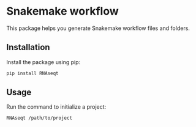 # Snakemake workflow

This package helps you generate Snakemake workflow files and folders.

## Installation

Install the package using pip:

```bash
pip install RNAseqt
```

## Usage

Run the command to initialize a project:

```bash
RNAseqt /path/to/project
```
